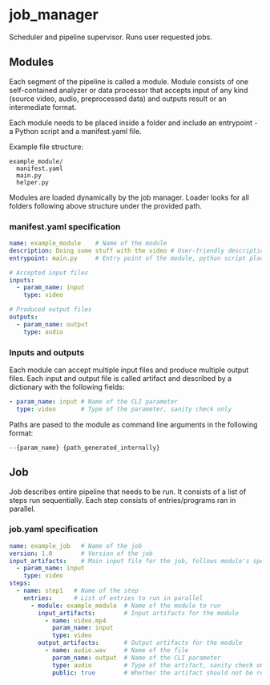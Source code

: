 # job_manager

Scheduler and pipeline supervisor. Runs user requested jobs.

## Modules

Each segment of the pipeline is called a module. Module consists of one self-contained analyzer or data processor that accepts input of any kind (source video, audio, preprocessed data) and outputs result or an intermediate format.

Each module needs to be placed inside a folder and include an entrypoint - a Python script and a manifest.yaml file.

Example file structure:

```
example_module/
  manifest.yaml
  main.py
  helper.py
```

Modules are loaded dynamically by the job manager. Loader looks for all folders following above structure under the provided path.

### manifest.yaml specification

```yaml
name: example_module    # Name of the module
description: Doing some stuff with the video # User-friendly description of the module
entrypoint: main.py     # Entry point of the module, python script placed in the same folder

# Accepted input files
inputs:
  - param_name: input 
    type: video

# Produced output files
outputs:
  - param_name: output
    type: audio
```

### Inputs and outputs

Each module can accept multiple input files and produce multiple output files. Each input and output file is called artifact and described by a dictionary with the following fields:

```yaml
- param_name: input # Name of the CLI parameter
  type: video       # Type of the parameter, sanity check only
```

Paths are pased to the module as command line arguments in the following format:
```
--{param_name} {path_generated_internally}
```

## Job

Job describes entire pipeline that needs to be run. It consists of a list of steps run sequentially. Each step consists of entries/programs ran in parallel.

### job.yaml specification

```yaml
name: example_job   # Name of the job
version: 1.0        # Version of the job
input_artifacts:    # Main input file for the job, follows module's specification
  - param_name: input
    type: video
steps:
  - name: step1   # Name of the step
    entries:      # List of entries to run in parallel
      - module: example_module  # Name of the module to run
        input_artifacts:        # Input artifacts for the module
          - name: video.mp4
            param_name: input
            type: video
        output_artifacts:       # Output artifacts for the module
          - name: audio.wav     # Name of the file
            param_name: output  # Name of the CLI parameter
            type: audio         # Type of the artifact, sanity check only
            public: true        # Whether the artifact should not be removed after the job is done
```
